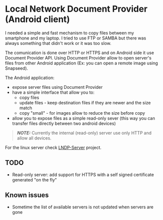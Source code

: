 # Local Network Document Provider (Android client) #

I needed a simple and fast mechanism to copy files between my smartphone and my laptop.
I tried to use FTP or SAMBA but there was always something that didn't work or it was too slow.

The comunication is done over HTTP or HTTPS and on Android side it use Document Provider API.
Using Document Provider allow to open server's files from other Android application (Ex: you can open a remote image using Snapseed).

The Android application:
* expose server files using Document Provider
* have a simple interface that allow you to:
  * copy files
  * update files - keep destination files if they are newer and the size match
  * copy "small" - for images allow to reduce the size before copy
* allow you to expose files as a simple read-only sever (this way you can transfer files directly between two android devices)

> **_NOTE:_** Currently the internal (read-only) server use only HTTP and allow all devices.

For the linux server check [LNDP-Server](https://github.com/danopdev/LNDP-Server) project.

## TODO

* Read-only server: add support for HTTPS with a self signed certificate generated "on the fly"

## Known issues

* Sometime the list of available servers is not updated when servers are gone
